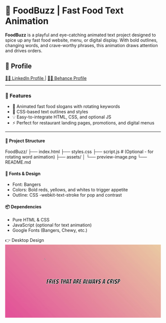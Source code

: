 # 🍔 FoodBuzz | Fast Food Text Animation

**FoodBuzz** is a playful and eye-catching animated text project designed to spice up any fast food website, menu, or digital display. With bold outlines, changing words, and crave-worthy phrases, this animation draws attention and drives orders.


## 🚀 Profile 
<a href="https://www.linkedin.com/in/dharmendraverma95/" target="_blank">🧑‍💻 LinkedIn Profile </a> | <a href="https://www.behance.net/dhirukumar" target="_blank">🧑‍💻 Behance Profile </a>

---

### 🚀 Features

- 🍟 Animated fast food slogans with rotating keywords
- 🌈 CSS-based text outlines and styles
- 💡 Easy-to-integrate HTML, CSS, and optional JS
- ⚡ Perfect for restaurant landing pages, promotions, and digital menus

---
#### 📁 Project Structure
FoodBuzz/
├── index.html
├── styles.css
├── script.js # (Optional - for rotating word animation)
├── assets/
│ └── preview-image.png
└── README.md

#### 🎨 Fonts & Design
- Font: Bangers
- Colors: Bold reds, yellows, and whites to trigger appetite
- Outline: CSS -webkit-text-stroke for pop and contrast

#### 📦 Dependencies
- Pure HTML & CSS
- JavaScript (optional for text animation)
- Google Fonts (Bangers, Chewy, etc.)

<span>👉 Desktop Design</span><br/>
<a href="#" target="_blank" >
<img src="./text-effect-animation.gif" width="575px"/>
</a>